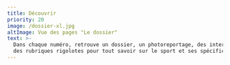 ```yaml
---
title: Découvrir
priority: 20
image: /dossier-xl.jpg
altImage: Vue des pages "Le dossier"
text: >-
  Dans chaque numéro, retrouve un dossier, un photoreportage, des interviews et
  des rubriques rigolotes pour tout savoir sur le sport et ses spécificités.
---
```


